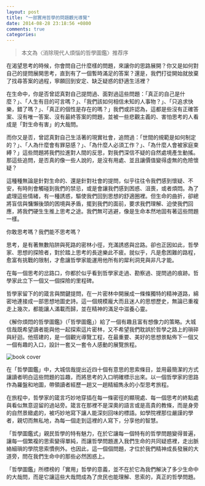 ```yaml
---
layout: post
title: "一部實用哲學的問題觀光導覽"
date: 2014-08-28 23:18:56 +0800
comments: true
categories: 
---
```


> 本文為〈消除現代人煩惱的哲學圖鑑〉推荐序

在渴望思考的時候，你會問自己什麼樣的問題，來讓你的思路展開？你又是如何對自己的提問展開思考，直到有了一個暫時滿足的答案？還是，我們打從開始就放棄了找尋答案的過程，寧願回到安定、缺乏疑惑的舒適生活裡？

<!--more-->

在生命中，你是否曾認真對自己提問過、面對過這些問題：「真正的自己是什麼？」、「人生有目的可言嗎？」、「我們該如何相信未知的人事物？」、「只追求快樂，錯了嗎？」、「真正的個性是存在的嗎？」我們或許認為，這都是些沒有正確答案、沒有唯一答案、沒有最終答案的問題，並被一些悲觀主義的、害怕思考的人看成是「對生命有害」的大哉問。

而你又是否，曾認真對自己生活著的現實社會，追問過：「世間的規範是如何制定的？」、「人為什麼會有罪惡感？」、「為什麼人必須工作？」、「為什麼人會被家庭束縛？」這些問題將我們拉進對人間的反思，對我們深信不疑的自然處境產生動搖。那這些追問，是否真的像一些人說的，是沒有用處、並且讓價值變得虛無的危險懷疑？

這種種無論是針對生命的、還是針對社會的提問，似乎往往令我們感到懷疑、不安，有時則會觸碰到我們的禁忌，或是會讓我們感到困惑、沮喪，或者煩悶。為了處理這些情緒，有一種誘惑，驅使我們回到思想的舒適圈裡。但生命的曲折，卻總將盲信與慵懶後頭的困境與矛盾，擺到我們的面前，要求我們理解、迫使我們回應，將我們硬生生推上思考之途。我們無可逃避，像是生命本然地固有著這些問題一樣。

你敢思考嗎？我們能不思考嗎？

思考，是有著無數陷阱與死路的密林小徑，充滿誘惑與岔路。卻也正因如此，哲學家、思想的探險者，對於踏上思考的長途樂此不疲。就似乎，凡是愈困難的路程，愈富有挑戰的限制，才愈讓哲學家能運用他所有的犀利洞見與非凡才能。

在每一個思考的岔路口，你都於似乎看到哲學家走過、勘察過、提問過的痕跡。哲學家此立下一個又一個探險的里程碑。

哲學家留下的的箴言與關鍵提問，在一片密林中開展成一條條獨特的精神道路，綿密地連接成一部思想地圖史詩。這一個規模龐大而且迷人的思想歷史，無論已重複走上幾次，都能讓人滿載而歸，並在精神的滿足中滋養心靈。

《解你煩悶的哲學圖鑑》（「哲學圖鑑」）給了一個有趣且富有想像力的策略。大城信哉既希望讀者能與他一起探索這片密林，又不希望我們耽誤於哲學之路上的瑣碎與紆迴。他搭建的，是一個觀光導覽工程，在最重要、美好的思想景點佈下一個又一個有趣的入口，設計一套又一套令人感動的展覽旅程。

![book cover](http://i.imgur.com/Ia1OhQw.jpg)

在「哲學圖鑑」中，大城信哉提出近四十個有意思的思索條目，並用最簡潔的方式讓讀者明白這些問題的旨趣，而將思考的入口明確標示出來。以一個哲學家的思路作為羅盤和地圖，帶領讀者經歷一趟又一趟精細雋永的小型思考旅程。

在旅程中，哲學家的箴言巧妙地穿插在每一條密徑的顯現處、每一個思考的終點處與看似無意逗留的過站旁。箴言在那裡不是深奧的語言或是高貴的教條，而是身旁的自然景緻處的，被巧妙地寫下讓人能深刻回味的標語。如學院裡那位嚴謹的學者，親切而無私地，為每一個走到這裡的人寫下，分享他的智慧。

「哲學圖鑑式」親民哲學的特有魅力，在於它讓每一個特有的哲學問題變得普遍，讓每一個繁複的思索變得單純，而讓哲學問題進入我們生命的共同疑惑裡，走出脈絡細瑣的學院思索慣例外。也因此，這一個個問題，才位於我們精神成長發展的大道旁，問在我們生命中的那些必然困惑上。

「哲學圖鑑」所標榜的「實用」哲學的意義，並不在於它為我們解決了多少生命中的大哉問，而是它讓這些大哉問成為了庶民也能理解、思索的，真正的哲學問題。
